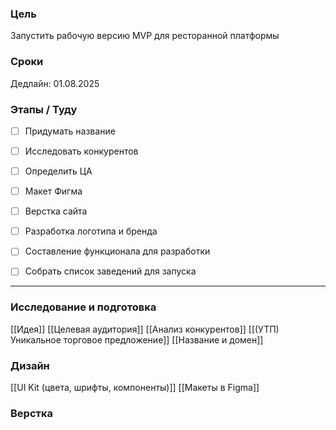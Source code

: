 ### Цель
Запустить рабочую версию MVP для ресторанной платформы

### Сроки
Дедлайн: 01.08.2025

###  Этапы / Туду
- [ ] Придумать название
- [ ] Исследовать конкурентов
- [ ] Определить ЦА
- [ ] Макет Фигма 
- [ ] Верстка сайта
- [ ] Разработка логотипа и бренда
- [ ] Составление функционала для разработки
- [ ] Собрать список заведений для запуска


---
### Исследование и подготовка
[[Идея]]
[[Целевая аудитория]]
[[Анализ конкурентов]]
[[(УТП) Уникальное торговое предложение]]
[[Название и домен]]


### Дизайн
[[UI Kit (цвета, шрифты, компоненты)]]
[[Макеты в Figma]]

### Верстка







